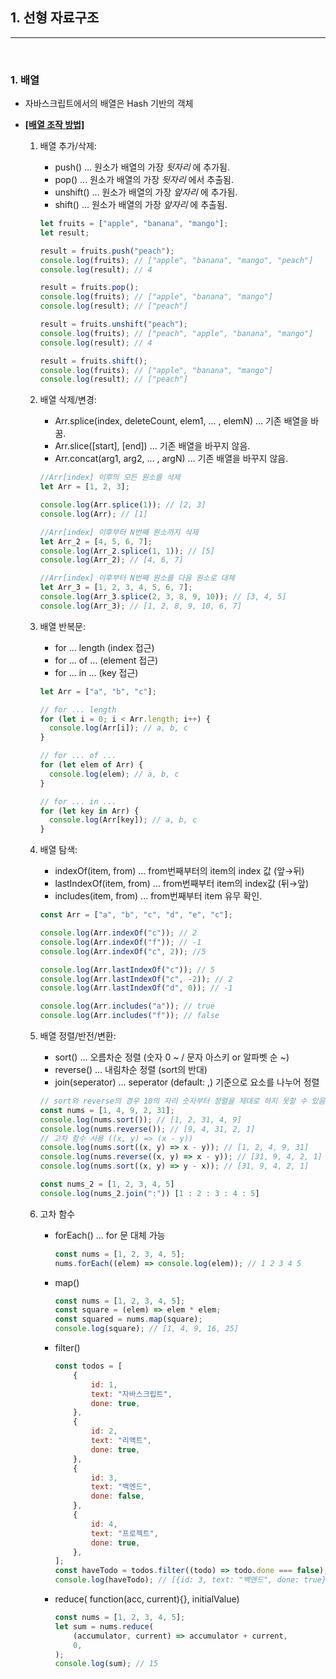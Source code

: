 ## 1. 선형 자료구조

---

<br>

### **1. 배열**

- 자바스크립트에서의 배열은 Hash 기반의 객체
- [**[배열 조작 방법]**](https://learnjs.vlpt.us/basics/09-array-functions.html)

  1.  배열 추가/삭제:

      - push() ... 원소가 배열의 가장 _뒷자리_ 에 추가됨.
      - pop() ... 원소가 배열의 가장 _뒷자리_ 에서 추출됨.
      - unshift() ... 원소가 배열의 가장 _앞자리_ 에 추가됨.
      - shift() ... 원소가 배열의 가장 _앞자리_ 에 추출됨.

      ```javascript
      let fruits = ["apple", "banana", "mango"];
      let result;

      result = fruits.push("peach");
      console.log(fruits); // ["apple", "banana", "mango", "peach"]
      console.log(result); // 4

      result = fruits.pop();
      console.log(fruits); // ["apple", "banana", "mango"]
      console.log(result); // ["peach"]

      result = fruits.unshift("peach");
      console.log(fruits); // ["peach", "apple", "banana", "mango"]
      console.log(result); // 4

      result = fruits.shift();
      console.log(fruits); // ["apple", "banana", "mango"]
      console.log(result); // ["peach"]
      ```

  2.  배열 삭제/변경:

      - Arr.splice(index, deleteCount, elem1, ... , elemN) ... 기존 배열을 바꿈.
      - Arr.slice([start], [end]) ... 기존 배열을 바꾸지 않음.
      - Arr.concat(arg1, arg2, ... , argN) ... 기존 배열을 바꾸지 않음.

      ```javascript
      //Arr[index] 이후의 모든 원소를 삭제
      let Arr = [1, 2, 3];

      console.log(Arr.splice(1)); // [2, 3]
      console.log(Arr); // [1]

      //Arr[index] 이후부터 N번째 원소까지 삭제
      let Arr_2 = [4, 5, 6, 7];
      console.log(Arr_2.splice(1, 1)); // [5]
      console.log(Arr_2); // [4, 6, 7]

      //Arr[index] 이후부터 N번째 원소를 다음 원소로 대체
      let Arr_3 = [1, 2, 3, 4, 5, 6, 7];
      console.log(Arr_3.splice(2, 3, 8, 9, 10)); // [3, 4, 5]
      console.log(Arr_3); // [1, 2, 8, 9, 10, 6, 7]
      ```

  3.  배열 반복문:

      - for ... length (index 접근)
      - for ... of ... (element 접근)
      - for ... in ... (key 접근)

      ```javascript
      let Arr = ["a", "b", "c"];

      // for ... length
      for (let i = 0; i < Arr.length; i++) {
      	console.log(Arr[i]); // a, b, c
      }

      // for ... of ...
      for (let elem of Arr) {
      	console.log(elem); // a, b, c
      }

      // for ... in ...
      for (let key in Arr) {
      	console.log(Arr[key]); // a, b, c
      }
      ```

  4.  배열 탐색:

      - indexOf(item, from) ... from번째부터의 item의 index 값 (앞→뒤)
      - lastIndexOf(item, from) ... from번째부터 item의 index값 (뒤→앞)
      - includes(item, from) ... from번째부터 item 유무 확인.

      ```javascript
      const Arr = ["a", "b", "c", "d", "e", "c"];

      console.log(Arr.indexOf("c")); // 2
      console.log(Arr.indexOf("f")); // -1
      console.log(Arr.indexOf("c", 2)); //5

      console.log(Arr.lastIndexOf("c")); // 5
      console.log(Arr.lastIndexOf("c", -2)); // 2
      console.log(Arr.lastIndexOf("d", 0)); // -1

      console.log(Arr.includes("a")); // true
      console.log(Arr.includes("f")); // false
      ```

  5.  배열 정렬/반전/변환:

      - sort() ... 오름차순 정렬 (숫자 0 ~ / 문자 아스키 or 알파벳 순 ~)
      - reverse() ... 내림차순 정렬 (sort의 반대)
      - join(seperator) ... seperator (default: ,) 기준으로 요소를 나누어 정렬

      ```javascript
      // sort와 reverse의 경우 10의 자리 숫자부터 정렬을 제대로 하지 못할 수 있음.
      const nums = [1, 4, 9, 2, 31];
      console.log(nums.sort()); // [1, 2, 31, 4, 9]
      console.log(nums.reverse()); // [9, 4, 31, 2, 1]
      // 고차 함수 사용 ((x, y) => (x - y))
      console.log(nums.sort((x, y) => x - y)); // [1, 2, 4, 9, 31]
      console.log(nums.reverse((x, y) => x - y)); // [31, 9, 4, 2, 1]
      console.log(nums.sort((x, y) => y - x)); // [31, 9, 4, 2, 1]

      const nums_2 = [1, 2, 3, 4, 5]
      console.log(nums_2.join(":")) [1 : 2 : 3 : 4 : 5]
      ```

  6.  고차 함수

      - forEach() ... for 문 대체 가능

        ```javascript
        const nums = [1, 2, 3, 4, 5];
        nums.forEach((elem) => console.log(elem)); // 1 2 3 4 5
        ```

      - map()

        ```javascript
        const nums = [1, 2, 3, 4, 5];
        const square = (elem) => elem * elem;
        const squared = nums.map(square);
        console.log(square); // [1, 4, 9, 16, 25]
        ```

      - filter()

        ```javascript
        const todos = [
        	{
        		id: 1,
        		text: "자바스크립트",
        		done: true,
        	},
        	{
        		id: 2,
        		text: "리액트",
        		done: true,
        	},
        	{
        		id: 3,
        		text: "백엔드",
        		done: false,
        	},
        	{
        		id: 4,
        		text: "프로젝트",
        		done: true,
        	},
        ];
        const haveTodo = todos.filter((todo) => todo.done === false);
        console.log(haveTodo); // [{id: 3, text: "백엔드", done: true}]
        ```

      - reduce( function(acc, current){}, initialValue)

        ```javascript
        const nums = [1, 2, 3, 4, 5];
        let sum = nums.reduce(
        	(accumulator, current) => accumulator + current,
        	0,
        );
        console.log(sum); // 15
        ```

      <br>
      <br>
